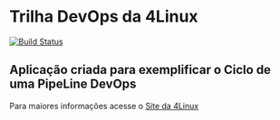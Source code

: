 # Trilha DevOps da 4Linux

<!-- Altere a Flag abaixo com sua URL do Travis -->
[![Build Status](https://travis-ci.org/iuricremo/DevOpsLab-HelloWorld.svg?branch=master)](https://travis-ci.org/iuricremo/DevOpsLab-HelloWorld)

## Aplicação criada para exemplificar o Ciclo de uma PipeLine DevOps


Para maiores informações acesse o [Site da 4Linux](https://www.4linux.com.br/cursos/devops)
